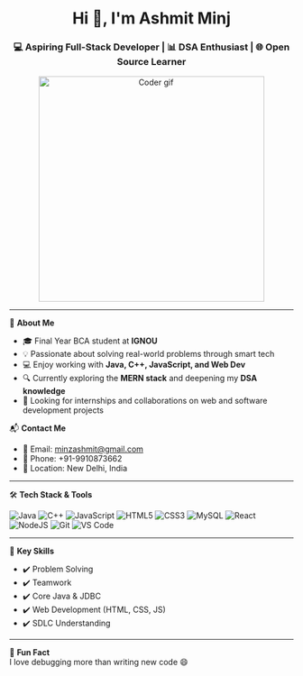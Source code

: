 <h1 align="center">Hi 👋, I'm Ashmit Minj</h1>
<h3 align="center">💻 Aspiring Full-Stack Developer | 📊 DSA Enthusiast | 🌐 Open Source Learner</h3>

<p align="center">
  <img src="https://cdn.dribbble.com/users/1162077/screenshots/3848914/media/320984a9ca58b3c73274c9259ecf6de8.gif" alt="Coder gif" width="400"/>
</p>

---

🎯 **About Me**

- 🎓 Final Year BCA student at **IGNOU**
- 💡 Passionate about solving real-world problems through smart tech
- 💻 Enjoy working with **Java, C++, JavaScript, and Web Dev**
- 🔍 Currently exploring the **MERN stack** and deepening my **DSA knowledge**
- 🤝 Looking for internships and collaborations on web and software development projects

📬 **Contact Me**

- 📧 Email: [minzashmit@gmail.com](mailto:minzashmit@gmail.com)
- 📱 Phone: +91-9910873662
- 📍 Location: New Delhi, India

---

🛠️ **Tech Stack & Tools**

![Java](https://img.shields.io/badge/Java-ED8B00?style=for-the-badge&logo=java&logoColor=white)
![C++](https://img.shields.io/badge/C++-00599C?style=for-the-badge&logo=c%2B%2B&logoColor=white)
![JavaScript](https://img.shields.io/badge/JavaScript-F7DF1E?style=for-the-badge&logo=javascript&logoColor=black)
![HTML5](https://img.shields.io/badge/HTML5-E34F26?style=for-the-badge&logo=html5&logoColor=white)
![CSS3](https://img.shields.io/badge/CSS3-1572B6?style=for-the-badge&logo=css3&logoColor=white)
![MySQL](https://img.shields.io/badge/MySQL-00000F?style=for-the-badge&logo=mysql&logoColor=white)
![React](https://img.shields.io/badge/React-20232A?style=for-the-badge&logo=react&logoColor=61DAFB)
![NodeJS](https://img.shields.io/badge/Node.js-339933?style=for-the-badge&logo=nodedotjs&logoColor=white)
![Git](https://img.shields.io/badge/Git-F05032?style=for-the-badge&logo=git&logoColor=white)
![VS Code](https://img.shields.io/badge/VS%20Code-007ACC?style=for-the-badge&logo=visual-studio-code&logoColor=white)

---

🧠 **Key Skills**

- ✔️ Problem Solving
- ✔️ Teamwork
- ✔️ Core Java & JDBC
- ✔️ Web Development (HTML, CSS, JS)
- ✔️ SDLC Understanding

---

💬 **Fun Fact**  
I love debugging more than writing new code 😄

